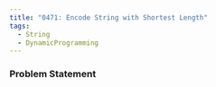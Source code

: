 ```yaml
---
title: "0471: Encode String with Shortest Length"
tags:
  - String
  - DynamicProgramming
---
```

### Problem Statement

